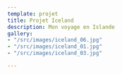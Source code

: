 ```yaml
---
template: projet
title: Projet Iceland
description: Mon voyage en Islande
gallery:
- "/src/images/iceland_06.jpg"
- "/src/images/iceland_01.jpg"
- "/src/images/iceland_03.jpg"

---
```

